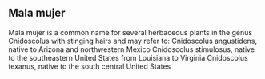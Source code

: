 ## Mala mujer

Mala mujer is a common name for several herbaceous plants in the genus Cnidoscolus with stinging hairs and may refer to:
Cnidoscolus angustidens, native to Arizona and northwestern Mexico
Cnidoscolus stimulosus, native to the southeastern United States from Louisiana to Virginia
Cnidoscolus texanus, native to the south central United States